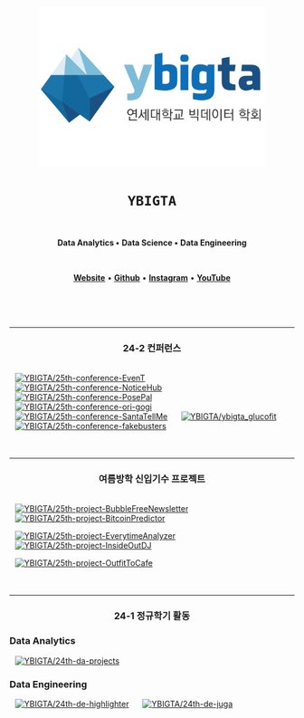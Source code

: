 <div align="center">

<img src="/profile/logo.png" alt="ybigta-logo" width="400" />

# `YBIGTA`
<br />

**Data Analytics •**
**Data Science •**
**Data Engineering**

<br />

[**Website**](https://ybigta.org) •
[**Github**](https://www.github.com/YBIGTA) •
[**Instagram**](https://instagram.com/yonsei_ybigta) •
[**YouTube**](https://www.youtube.com/@ybigta7189)

</div>

<br />
<br />
<br />
<hr />

<h3 align="center">24-2 컨퍼런스</h3>
<br />

<a href="https://github.com/YBIGTA/25th-conference-EvenT">
<img src="https://github-readme-stats.vercel.app/api/pin/?username=YBIGTA&repo=25th-conference-EvenT&show_owner=false&theme=transparent" alt="YBIGTA/25th-conference-EvenT" width="45%" hspace="2%" /></a>

<a href="https://github.com/YBIGTA/25th-conference-NoticeHub">
<img src="https://github-readme-stats.vercel.app/api/pin/?username=YBIGTA&repo=25th-conference-NoticeHub&show_owner=false&theme=transparent" alt="YBIGTA/25th-conference-NoticeHub" width="45%" hspace="2%" /></a>

<a href="https://github.com/YBIGTA/25th-conference-PosePal">
<img src="https://github-readme-stats.vercel.app/api/pin/?username=YBIGTA&repo=25th-conference-PosePal&show_owner=false&theme=transparent" alt="YBIGTA/25th-conference-PosePal" width="45%" hspace="2%" /></a>

<a href="https://github.com/YBIGTA/25th-conference-ori-gogi">
<img src="https://github-readme-stats.vercel.app/api/pin/?username=YBIGTA&repo=25th-conference-ori-gogi&show_owner=false&theme=transparent" alt="YBIGTA/25th-conference-ori-gogi" width="45%" hspace="2%" /></a>

<a href="https://github.com/YBIGTA/25th-conference-SantaTellMe">
<img src="https://github-readme-stats.vercel.app/api/pin/?username=YBIGTA&repo=25th-conference-SantaTellMe&show_owner=false&theme=transparent" alt="YBIGTA/25th-conference-SantaTellMe" width="45%" hspace="2%" /></a>

<a href="https://github.com/YBIGTA/ybigta_glucofit">
<img src="https://github-readme-stats.vercel.app/api/pin/?username=YBIGTA&repo=ybigta_glucofit&show_owner=false&theme=transparent" alt="YBIGTA/ybigta_glucofit" width="45%" hspace="2%" /></a>

<a href="https://github.com/YBIGTA/25th-conference-fakebusters">
<img src="https://github-readme-stats.vercel.app/api/pin/?username=YBIGTA&repo=25th-conference-fakebusters&show_owner=false&theme=transparent" alt="YBIGTA/25th-conference-fakebusters" width="45%" hspace="2%" /></a>

<br />
<br />
<br />
<hr />

<h3 align="center">여름방학 신입기수 프로젝트</h3>
<br />

<a href="https://github.com/YBIGTA/25th-project-BubbleFreeNewsletter">
<img src="https://github-readme-stats.vercel.app/api/pin/?username=YBIGTA&repo=25th-project-BubbleFreeNewsletter&show_owner=false&theme=transparent" alt="YBIGTA/25th-project-BubbleFreeNewsletter" width="45%" hspace="2%" /></a>

<a href="https://github.com/YBIGTA/25th-project-BitcoinPredictor">
<img src="https://github-readme-stats.vercel.app/api/pin/?username=YBIGTA&repo=25th-project-BitcoinPredictor&show_owner=false&theme=transparent" alt="YBIGTA/25th-project-BitcoinPredictor" width="45%" hspace="2%" /></a>

<p></p>

<a href="https://https://github.com/YBIGTA/25th-project-EverytimeAnalyzer">
<img src="https://github-readme-stats.vercel.app/api/pin/?username=YBIGTA&repo=25th-project-EverytimeAnalyzer&show_owner=false&theme=transparent" alt="YBIGTA/25th-project-EverytimeAnalyzer" width="45%" hspace="2%" /></a>

<a href="https://github.com/YBIGTA/25th-project-InsideOutDJ">
<img src="https://github-readme-stats.vercel.app/api/pin/?username=YBIGTA&repo=25th-project-InsideOutDJ&show_owner=false&theme=transparent" alt="YBIGTA/25th-project-InsideOutDJ" width="45%" hspace="2%" /></a>

<p></p>

<a href="https://github.com/YBIGTA/25th-project-OutfitToCafe">
<img src="https://github-readme-stats.vercel.app/api/pin/?username=YBIGTA&repo=25th-project-OutfitToCafe&show_owner=false&theme=transparent" alt="YBIGTA/25th-project-OutfitToCafe" width="45%" hspace="2%" /></a>


<br />
<br />
<br />
<hr />


<h3 align="center">24-1 정규학기 활동</h3>

### Data Analytics

<a href="https://github.com/YBIGTA/24th-da-projects">
<img src="https://github-readme-stats.vercel.app/api/pin/?username=YBIGTA&repo=24th-da-projects&show_owner=false&theme=transparent" alt="YBIGTA/24th-da-projects" width="45%" hspace="2%" /></a>

### Data Engineering

<a href="https://github.com/YBIGTA/24th-de-highlighter">
<img src="https://github-readme-stats.vercel.app/api/pin/?username=YBIGTA&repo=24th-de-highlighter&show_owner=false&theme=transparent" alt="YBIGTA/24th-de-highlighter" width="45%" hspace="2%" /></a>

<a href="https://github.com/YBIGTA/24th-de-juga">
<img src="https://github-readme-stats.vercel.app/api/pin/?username=YBIGTA&repo=24th-de-juga&show_owner=false&theme=transparent" alt="YBIGTA/24th-de-juga" width="45%" hspace="2%" /></a>

